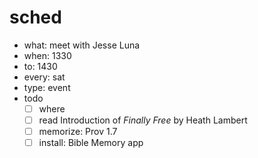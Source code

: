 # sched
- what: meet with Jesse Luna
- when: 1330
- to: 1430
- every: sat
- type: event
- todo
  - [ ] where
  - [ ] read Introduction of _Finally Free_ by Heath Lambert
  - [ ] memorize: Prov 1.7
  - [ ] install: Bible Memory app
